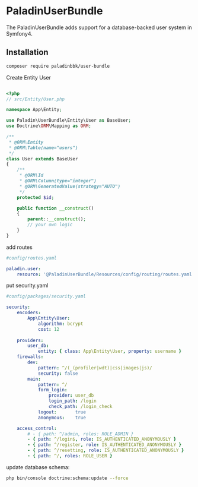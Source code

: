 PaladinUserBundle
=============

The PaladinUserBundle adds support for a database-backed user system in Symfony4.


Installation
------------


```sh
composer require paladinbbk/user-bundle
```


Create Entity User
```php

<?php
// src/Entity/User.php

namespace App\Entity;

use Paladin\UserBundle\Entity\User as BaseUser;
use Doctrine\ORM\Mapping as ORM;

/**
 * @ORM\Entity
 * @ORM\Table(name="users")
 */
class User extends BaseUser
{
    /**
     * @ORM\Id
     * @ORM\Column(type="integer")
     * @ORM\GeneratedValue(strategy="AUTO")
     */
    protected $id;

    public function __construct()
    {
        parent::__construct();
        // your own logic
    }
}

```

add routes
```yaml
#config/routes.yaml

paladin.user:
    resource: '@PaladinUserBundle/Resources/config/routing/routes.yaml'

```


put security.yaml
```yaml
#config/packages/security.yaml

security:
    encoders:
        App\Entity\User:
            algorithm: bcrypt
            cost: 12
            
    providers:
        user_db:
            entity: { class: App\Entity\User, property: username }
    firewalls:
        dev:
            pattern: ^/(_(profiler|wdt)|css|images|js)/
            security: false
        main:
            pattern: ^/
            form_login:
                provider: user_db
                login_path: /login
                check_path: /login_check
            logout:       true
            anonymous:    true

    access_control:
        # - { path: ^/admin, roles: ROLE_ADMIN }
        - { path: ^/login$, role: IS_AUTHENTICATED_ANONYMOUSLY }
        - { path: ^/register, role: IS_AUTHENTICATED_ANONYMOUSLY }
        - { path: ^/resetting, role: IS_AUTHENTICATED_ANONYMOUSLY }
        - { path: ^/, roles: ROLE_USER }

```

update database schema:
```sh
php bin/console doctrine:schema:update --force
```